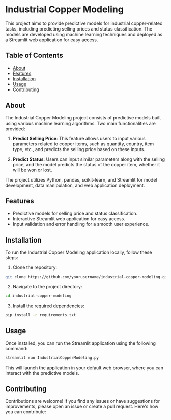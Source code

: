 # Industrial Copper Modeling

This project aims to provide predictive models for industrial copper-related tasks, including predicting selling prices and status classification. The models are developed using machine learning techniques and deployed as a Streamlit web application for easy access.

## Table of Contents

- [About](#about)
- [Features](#features)
- [Installation](#installation)
- [Usage](#usage)
- [Contributing](#contributing)

## About

The Industrial Copper Modeling project consists of predictive models built using various machine learning algorithms. Two main functionalities are provided:

1. **Predict Selling Price**: This feature allows users to input various parameters related to copper items, such as quantity, country, item type, etc., and predicts the selling price based on these inputs.

2. **Predict Status**: Users can input similar parameters along with the selling price, and the model predicts the status of the copper item, whether it will be won or lost.

The project utilizes Python, pandas, scikit-learn, and Streamlit for model development, data manipulation, and web application deployment.

## Features

- Predictive models for selling price and status classification.
- Interactive Streamlit web application for easy access.
- Input validation and error handling for a smooth user experience.

## Installation

To run the Industrial Copper Modeling application locally, follow these steps:

1. Clone the repository:

  ```bash
  git clone https://github.com/yourusername/industrial-copper-modeling.git
  ```

2. Navigate to the project directory:

```bash
cd industrial-copper-modeling
```

3. Install the required dependencies:

```bash
pip install -r requirements.txt
```

## Usage

Once installed, you can run the Streamlit application using the following command:

```bash
streamlit run IndustrialCopperModeling.py
```

This will launch the application in your default web browser, where you can interact with the predictive models.

## Contributing

Contributions are welcome! If you find any issues or have suggestions for improvements, please open an issue or create a pull request. Here's how you can contribute:
